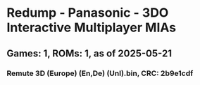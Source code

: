 # Redump - Panasonic - 3DO Interactive Multiplayer MIAs
## Games: 1, ROMs: 1, as of 2025-05-21

### Remute 3D (Europe) (En,De) (Unl).bin, CRC: 2b9e1cdf
